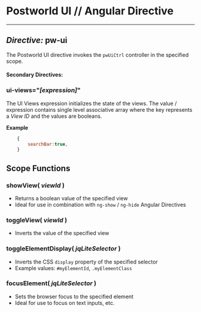 # Postworld UI // Angular Directive

------

## *Directive:* pw-ui

The Postworld UI directive invokes the `pwUiCtrl` controller in the specified scope.

#### Secondary Directives:

### ui-views="*[expression]*"

The UI Views expression initializes the state of the views. The value / expression contains single level associative array where the key represents a _View ID_ and the values are booleans.

__Example__
```javascript
    {
        searchBar:true,
    }
```

## Scope Functions

### showView( *viewId* )
- Returns a boolean value of the specified view
- Ideal for use in combination with `ng-show` / `ng-hide` Angular Directives

### toggleView( *viewId* )
- Inverts the value of the specified view

### toggleElementDisplay( *jqLiteSelector* )
- Inverts the CSS `display` property of the specified selector
- Example values: `#myElementId`, `.myElementClass`

### focusElement( *jqLiteSelector* )
- Sets the browser focus to the specified element
- Ideal for use to focus on text inputs, etc.



